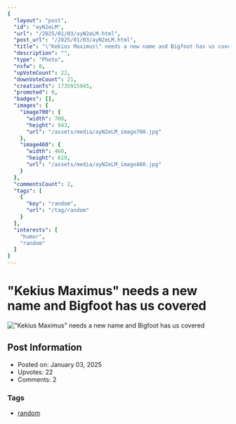 ```yaml
---
{
  "layout": "post",
  "id": "ayN2eLM",
  "url": "/2025/01/03/ayN2eLM.html",
  "post_url": "/2025/01/03/ayN2eLM.html",
  "title": "\"Kekius Maximus\" needs a new name and Bigfoot has us covered",
  "description": "",
  "type": "Photo",
  "nsfw": 0,
  "upVoteCount": 22,
  "downVoteCount": 21,
  "creationTs": 1735915945,
  "promoted": 0,
  "badges": [],
  "images": {
    "image700": {
      "width": 700,
      "height": 943,
      "url": "/assets/media/ayN2eLM_image700.jpg"
    },
    "image460": {
      "width": 460,
      "height": 619,
      "url": "/assets/media/ayN2eLM_image460.jpg"
    }
  },
  "commentsCount": 2,
  "tags": [
    {
      "key": "random",
      "url": "/tag/random"
    }
  ],
  "interests": [
    "humor",
    "random"
  ]
}
---
```


# "Kekius Maximus" needs a new name and Bigfoot has us covered

!["Kekius Maximus" needs a new name and Bigfoot has us covered](/assets/media/ayN2eLM_image700.jpg)

## Post Information

- Posted on: January 03, 2025
- Upvotes: 22
- Comments: 2

### Tags

- [random](/tag/random)
